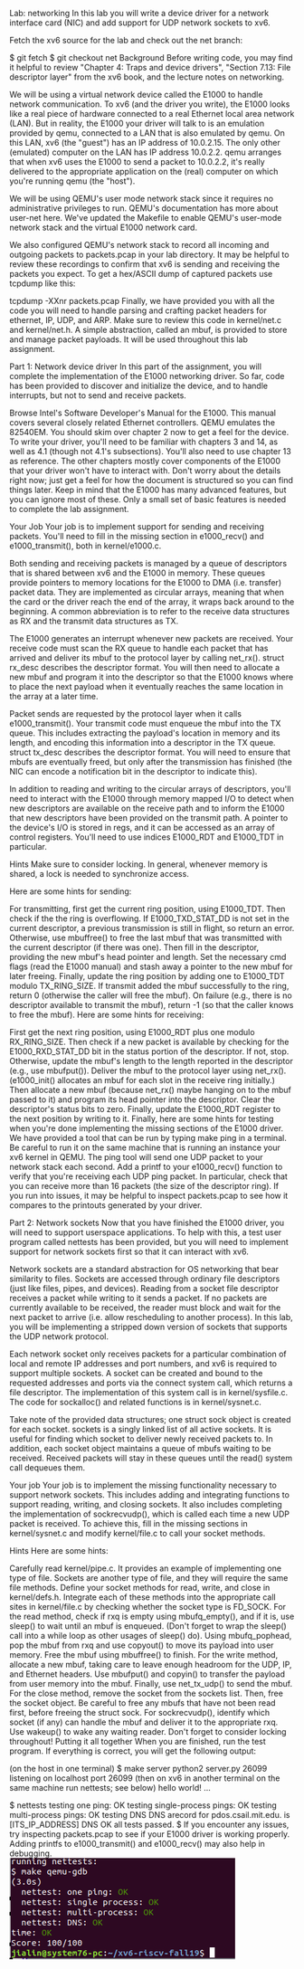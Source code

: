 Lab: networking
In this lab you will write a device driver for a network interface card (NIC) and add support for UDP network sockets to xv6.

Fetch the xv6 source for the lab and check out the net branch:

  $ git fetch
  $ git checkout net
Background
Before writing code, you may find it helpful to review "Chapter 4: Traps and device drivers", "Section 7.13: File descriptor layer" from the xv6 book, and the lecture notes on networking.

We will be using a virtual network device called the E1000 to handle network communication. To xv6 (and the driver you write), the E1000 looks like a real piece of hardware connected to a real Ethernet local area network (LAN). But in reality, the E1000 your driver will talk to is an emulation provided by qemu, connected to a LAN that is also emulated by qemu. On this LAN, xv6 (the "guest") has an IP address of 10.0.2.15. The only other (emulated) computer on the LAN has IP address 10.0.2.2. qemu arranges that when xv6 uses the E1000 to send a packet to 10.0.2.2, it's really delivered to the appropriate application on the (real) computer on which you're running qemu (the "host").

We will be using QEMU's user mode network stack since it requires no administrative privileges to run. QEMU's documentation has more about user-net here. We've updated the Makefile to enable QEMU's user-mode network stack and the virtual E1000 network card.

We also configured QEMU's network stack to record all incoming and outgoing packets to packets.pcap in your lab directory. It may be helpful to review these recordings to confirm that xv6 is sending and receiving the packets you expect. To get a hex/ASCII dump of captured packets use tcpdump like this:

tcpdump -XXnr packets.pcap
Finally, we have provided you with all the code you will need to handle parsing and crafting packet headers for ethernet, IP, UDP, and ARP. Make sure to review this code in kernel/net.c and kernel/net.h. A simple abstraction, called an mbuf, is provided to store and manage packet payloads. It will be used throughout this lab assignment.

Part 1: Network device driver
In this part of the assignment, you will complete the implementation of the E1000 networking driver. So far, code has been provided to discover and initialize the device, and to handle interrupts, but not to send and receive packets.

Browse Intel's Software Developer's Manual for the E1000. This manual covers several closely related Ethernet controllers. QEMU emulates the 82540EM. You should skim over chapter 2 now to get a feel for the device. To write your driver, you'll need to be familiar with chapters 3 and 14, as well as 4.1 (though not 4.1's subsections). You'll also need to use chapter 13 as reference. The other chapters mostly cover components of the E1000 that your driver won't have to interact with. Don't worry about the details right now; just get a feel for how the document is structured so you can find things later. Keep in mind that the E1000 has many advanced features, but you can ignore most of these. Only a small set of basic features is needed to complete the lab assignment.

Your Job
Your job is to implement support for sending and receiving packets. You'll need to fill in the missing section in e1000_recv() and e1000_transmit(), both in kernel/e1000.c.

Both sending and receiving packets is managed by a queue of descriptors that is shared between xv6 and the E1000 in memory. These queues provide pointers to memory locations for the E1000 to DMA (i.e. transfer) packet data. They are implemented as circular arrays, meaning that when the card or the driver reach the end of the array, it wraps back around to the beginning. A common abbreviation is to refer to the receive data structures as RX and the transmit data structures as TX.

The E1000 generates an interrupt whenever new packets are received. Your receive code must scan the RX queue to handle each packet that has arrived and deliver its mbuf to the protocol layer by calling net_rx(). struct rx_desc describes the descriptor format. You will then need to allocate a new mbuf and program it into the descriptor so that the E1000 knows where to place the next payload when it eventually reaches the same location in the array at a later time.

Packet sends are requested by the protocol layer when it calls e1000_transmit(). Your transmit code must enqueue the mbuf into the TX queue. This includes extracting the payload's location in memory and its length, and encoding this information into a descriptor in the TX queue. struct tx_desc describes the descriptor format. You will need to ensure that mbufs are eventually freed, but only after the transmission has finished (the NIC can encode a notification bit in the descriptor to indicate this).

In addition to reading and writing to the circular arrays of descriptors, you'll need to interact with the E1000 through memory mapped I/O to detect when new descriptors are available on the receive path and to inform the E1000 that new descriptors have been provided on the transmit path. A pointer to the device's I/O is stored in regs, and it can be accessed as an array of control registers. You'll need to use indices E1000_RDT and E1000_TDT in particular.

Hints
Make sure to consider locking. In general, whenever memory is shared, a lock is needed to synchronize access.

Here are some hints for sending:

For transmitting, first get the current ring position, using E1000_TDT.
Then check if the the ring is overflowing. If E1000_TXD_STAT_DD is not set in the current descriptor, a previous transmission is still in flight, so return an error.
Otherwise, use mbuffree() to free the last mbuf that was transmitted with the current descriptor (if there was one).
Then fill in the descriptor, providing the new mbuf's head pointer and length. Set the necessary cmd flags (read the E1000 manual) and stash away a pointer to the new mbuf for later freeing.
Finally, update the ring position by adding one to E1000_TDT modulo TX_RING_SIZE.
If transmit added the mbuf successfully to the ring, return 0 (otherwise the caller will free the mbuf). On failure (e.g., there is no descriptor available to transmit the mbuf), return -1 (so that the caller knows to free the mbuf).
Here are some hints for receiving:

First get the next ring position, using E1000_RDT plus one modulo RX_RING_SIZE.
Then check if a new packet is available by checking for the E1000_RXD_STAT_DD bit in the status portion of the descriptor. If not, stop.
Otherwise, update the mbuf's length to the length reported in the descriptor (e.g., use mbufput()). Deliver the mbuf to the protocol layer using net_rx(). (e1000_init() allocates an mbuf for each slot in the receive ring initially.)
Then allocate a new mbuf (because net_rx() maybe hanging on to the mbuf passed to it) and program its head pointer into the descriptor. Clear the descriptor's status bits to zero.
Finally, update the E1000_RDT register to the next position by writing to it.
Finally, here are some hints for testing when you're done implementing the missing sections of the E1000 driver. We have provided a tool that can be run by typing make ping in a terminal. Be careful to run it on the same machine that is running an instance your xv6 kernel in QEMU. The ping tool will send one UDP packet to your network stack each second. Add a printf to your e1000_recv() function to verify that you're receiving each UDP ping packet. In particular, check that you can receive more than 16 packets (the size of the descriptor ring). If you run into issues, it may be helpful to inspect packets.pcap to see how it compares to the printouts generated by your driver.

Part 2: Network sockets
Now that you have finished the E1000 driver, you will need to support userspace applications. To help with this, a test user program called nettests has been provided, but you will need to implement support for network sockets first so that it can interact with xv6.

Network sockets are a standard abstraction for OS networking that bear similarity to files. Sockets are accessed through ordinary file descriptors (just like files, pipes, and devices). Reading from a socket file descriptor receives a packet while writing to it sends a packet. If no packets are currently available to be received, the reader must block and wait for the next packet to arrive (i.e. allow rescheduling to another process). In this lab, you will be implementing a stripped down version of sockets that supports the UDP network protocol.

Each network socket only receives packets for a particular combination of local and remote IP addresses and port numbers, and xv6 is required to support multiple sockets. A socket can be created and bound to the requested addresses and ports via the connect system call, which returns a file descriptor. The implementation of this system call is in kernel/sysfile.c. The code for sockalloc() and related functions is in kernel/sysnet.c.

Take note of the provided data structures; one struct sock object is created for each socket. sockets is a singly linked list of all active sockets. It is useful for finding which socket to deliver newly received packets to. In addition, each socket object maintains a queue of mbufs waiting to be received. Received packets will stay in these queues until the read() system call dequeues them.

Your job
Your job is to implement the missing functionality necessary to support network sockets. This includes adding and integrating functions to support reading, writing, and closing sockets. It also includes completing the implementation of sockrecvudp(), which is called each time a new UDP packet is received. To achieve this, fill in the missing sections in kernel/sysnet.c and modify kernel/file.c to call your socket methods.

Hints
Here are some hints:

Carefully read kernel/pipe.c. It provides an example of implementing one type of file. Sockets are another type of file, and they will require the same file methods.
Define your socket methods for read, write, and close in kernel/defs.h. Integrate each of these methods into the appropriate call sites in kernel/file.c by checking whether the socket type is FD_SOCK.
For the read method, check if rxq is empty using mbufq_empty(), and if it is, use sleep() to wait until an mbuf is enqueued. (Don't forget to wrap the sleep() call into a while loop as other usages of sleep() do). Using mbufq_pophead, pop the mbuf from rxq and use copyout() to move its payload into user memory. Free the mbuf using mbuffree() to finish.
For the write method, allocate a new mbuf, taking care to leave enough headroom for the UDP, IP, and Ethernet headers. Use mbufput() and copyin() to transfer the payload from user memory into the mbuf. Finally, use net_tx_udp() to send the mbuf.
For the close method, remove the socket from the sockets list. Then, free the socket object. Be careful to free any mbufs that have not been read first, before freeing the struct sock.
For sockrecvudp(), identify which socket (if any) can handle the mbuf and deliver it to the appropriate rxq. Use wakeup() to wake any waiting reader.
Don't forget to consider locking throughout!
Putting it all together
When you are finished, run the test program. If everything is correct, you will get the following output:

(on the host in one terminal)
$ make server
python2 server.py 26099
listening on localhost port 26099
(then on xv6 in another terminal on the same machine run
  nettests; see below)
hello world!
...


$ nettests
testing one ping: OK
testing single-process pings: OK
testing multi-process pings: OK
testing DNS
DNS arecord for pdos.csail.mit.edu. is [ITS_IP_ADDRESS]
DNS OK
all tests passed.
$
If you encounter any issues, try inspecting packets.pcap to see if your E1000 driver is working properly. Adding printfs to e1000_transmit() and e1000_recv() may also help in debugging.<br />
![Test Image 1](result.png)
